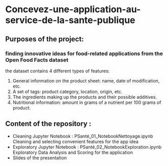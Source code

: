 # Concevez-une-application-au-service-de-la-sante-publique

## Purposes of the project:

### finding innovative ideas for food-related applications from the Open Food Facts dataset
the dataset contains 4 different types of features:
1)	General information on the product sheet: name, date of modification, etc.
2)	A set of tags: product category, location, origin, etc.
3)	The ingredients making up the products and their possible additives.
4)	Nutritional information: amount in grams of a nutrient per 100 grams of product.


## Content of the repository : 
- Cleaning Jupyter Notebook : PSanté_01_NotebookNettoyage.ipynb\
    Cleaning and selecting convenient features for the app idea
- Exploratory Jupyter Notebook : PSanté_02_NotebookExploration.ipynb\
    Exploratory Data Analysis and Scoring for the application
- Slides of the presentation


